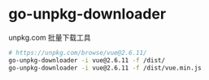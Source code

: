 # go-unpkg-downloader

unpkg.com 批量下载工具

```sh
# https://unpkg.com/browse/vue@2.6.11/
go-unpkg-downloader -i vue@2.6.11 -f /dist/
go-unpkg-downloader -i vue@2.6.11 -f /dist/vue.min.js
```
